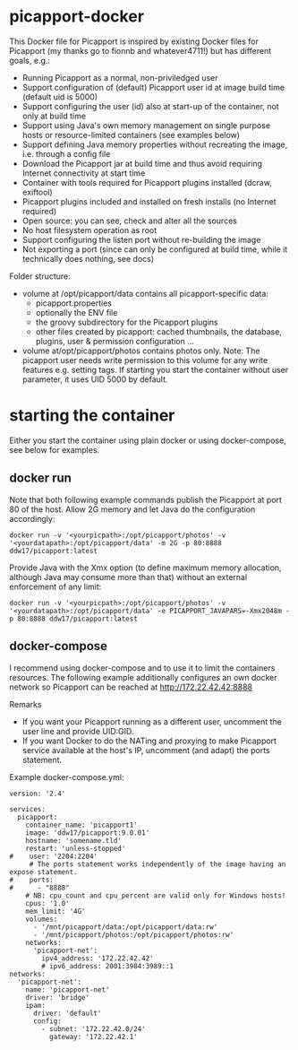 # picapport-docker
This Docker file for Picapport is inspired by existing Docker files for Picapport (my thanks go to fionnb and whatever4711!) but has different goals, e.g.:
* Running Picapport as a normal, non-priviledged user
* Support configuration of (default) Picapport user id at image build time (default uid is 5000)
* Support configuring the user (id) also at start-up of the container, not only at build time
* Support using Java's own memory management on single purpose hosts or resource-limited containers (see examples below)
* Support defining Java memory properties without recreating the image, i.e. through a config file
* Download the Picapport jar at build time and thus avoid requiring Internet connectivity at start time
* Container with tools required for Picapport plugins installed (dcraw, exiftool)
* Picapport plugins included and installed on fresh installs (no Internet required)
* Open source: you can see, check and alter all the sources
* No host filesystem operation as root
* Support configuring the listen port without re-building the image
* Not exporting a port (since can only be configured at build time, while it technically does nothing, see docs)

Folder structure:
* volume at /opt/picapport/data contains all picapport-specific data:
  * picapport.properties
  * optionally the ENV file
  * the groovy subdirectory for the Picapport plugins
  * other files created by picapport: cached thumbnails, the database, plugins, user & permission configuration ...
* volume at/opt/picapport/photos contains photos only.
  Note: The picapport user needs write permission to this volume for any write features e.g. setting tags. If starting you start the container without user parameter, it uses UID 5000 by default. 

# starting the container
Either you start the container using plain docker or using docker-compose, see below for examples.

## docker run
Note that both following example commands publish the Picapport at port 80 of the host. 
Allow 2G memory and let Java do the configuration accordingly:

`docker run -v '<yourpicpath>:/opt/picapport/photos' -v '<yourdatapath>:/opt/picapport/data' -m 2G -p 80:8888 ddw17/picapport:latest`

  
Provide Java with the Xmx option (to define maximum memory allocation, although Java may consume more than that) without an external enforcement of any limit:

`docker run -v '<yourpicpath>:/opt/picapport/photos' -v '<yourdatapath>:/opt/picapport/data' -e PICAPPORT_JAVAPARS=-Xmx2048m -p 80:8888 ddw17/picapport:latest`

## docker-compose
I recommend using docker-compose and to use it to limit the containers resources. The following example additionally configures an own docker network so Picapport can be reached at http://172.22.42.42:8888 

Remarks
* If you want your Picapport running as a different user, uncomment the user line and provide UID:GID. 
* If you want Docker to do the NATing and proxying to make Picapport service available at the host's IP, uncomment (and adapt) the ports statement. 

Example docker-compose.yml:
```
version: '2.4'

services:
  picapport:
    container_name: 'picapport1'
    image: 'ddw17/picapport:9.0.01'
    hostname: 'somename.tld'
    restart: 'unless-stopped'
#    user: '2204:2204'
     # The ports statement works independently of the image having an expose statement. 
#    ports:
#      - "8888"
    # NB: cpu_count and cpu_percent are valid only for Windows hosts!
    cpus: '1.0'
    mem_limit: '4G'
    volumes:
      - '/mnt/picapport/data:/opt/picapport/data:rw'
      - '/mnt/picapport/photos:/opt/picapport/photos:rw'
    networks:
      'picapport-net':
        ipv4_address: '172.22.42.42'
        # ipv6_address: 2001:3984:3989::1
networks:
  'picapport-net':
    name: 'picapport-net'
    driver: 'bridge'
    ipam:
      driver: 'default'
      config:
        - subnet: '172.22.42.0/24'
          gateway: '172.22.42.1'
```
